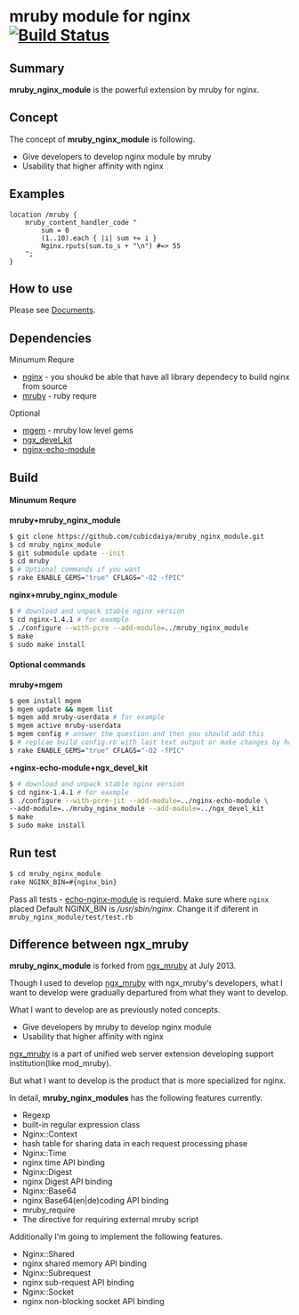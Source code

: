 mruby module for nginx [![Build Status](https://travis-ci.org/cubicdaiya/mruby_nginx_module.png?branch=master)](https://travis-ci.org/cubicdaiya/mruby_nginx_module)
======================
## Summary
**mruby_nginx_module** is the powerful extension by mruby for nginx.

## Concept
The concept of **mruby_nginx_module** is following.
 * Give developers to develop nginx module by mruby
 * Usability that higher affinity with nginx

## Examples
```nginx
location /mruby {
    mruby_content_handler_code "
        sum = 0
        (1..10).each { |i| sum += i }
        Nginx.rputs(sum.to_s + "\n") #=> 55
    ";
}
```

## How to use

Please see [Documents](http://cubicdaiya.github.io/mruby_nginx_module/).

## Dependencies

Minumum Requre
  - [nginx](http://nginx.org/download/) - you shoukd be able that have all library dependecy to build nginx from source
  - [mruby](https://github.com/mruby/mruby) - ruby requre

Optional
  - [mgem](http://blog.mruby.sh/201301040627.html) - mruby low level gems
  - [ngx_devel_kit](https://github.com/simpl/ngx_devel_kit)
  - [nginx-echo-module](https://github.com/rangechow/nginx-echo-module)

## Build

#### Minumum Requre
**mruby+mruby_nginx_module**
```sh
$ git clone https://github.com/cubicdaiya/mruby_nginx_module.git
$ cd mruby_nginx_module
$ git submodule update --init
$ cd mruby
$ # Optional commands if you want
$ rake ENABLE_GEMS="true" CFLAGS="-O2 -fPIC"
```
**nginx+mruby_nginx_module**
```sh
$ # download and unpack stable nginx version
$ cd nginx-1.4.1 # for eaxmple
$ ./configure --with-pcre --add-module=../mruby_nginx_module
$ make
$ sudo make install
```
#### Optional commands
**mruby+mgem**
```sh
$ gem install mgem
$ mgem update && mgem list 
$ mgem add mruby-userdata # for example
$ mgem active mruby-userdata
$ mgem config # answer the question and then you should add this 
$ # replcae build_config.rb with last text output or make changes by hand, then
$ rake ENABLE_GEMS="true" CFLAGS="-O2 -fPIC" 
```
**+nginx-echo-module+ngx_devel_kit**
```sh
$ # download and unpack stable nginx version
$ cd nginx-1.4.1 # for eaxmple
$ ./configure --with-pcre-jit --add-module=../nginx-echo-module \
--add-module=../mruby_nginx_module --add-module=../ngx_devel_kit
$ make
$ sudo make install
```
## Run test
```sh
$ cd mruby_nginx_module
rake NGINX_BIN=#{nginx_bin}
```
Pass all tests - [echo-nginx-module](https://github.com/agentzh/echo-nginx-module) is requierd.
Make sure where ```nginx``` placed
Default NGINX_BIN is */usr/sbin/nginx*.
Change it if diferent in ```mruby_nginx_module/test/test.rb```

## Difference between ngx_mruby
**mruby_nginx_module** is forked from [ngx_mruby](https://github.com/matsumoto-r/ngx_mruby) at July 2013.

Though I used to develop [ngx_mruby](https://github.com/matsumoto-r/ngx_mruby) with ngx_mruby's developers,
what I want to develop were gradually departured from what they want to develop.

What I want to develop are as previously noted concepts.

 * Give developers by mruby to develop nginx module
 * Usability that higher affinity with nginx

[ngx_mruby](https://github.com/matsumoto-r/ngx_mruby) is a part of unified web server extension developing support institution(like mod_mruby).


But what I want to develop is the product that is more specialized for nginx. 


In detail, **mruby_nginx_modules** has the following features currently. 


 * Regexp
  * built-in regular expression class
 * Nginx::Context
  * hash table for sharing data in each request processing phase
 * Nginx::Time
  * nginx time API binding 
 * Nginx::Digest
  * nginx Digest API binding 
 * Nginx::Base64
  * nginx Base64(en|de)coding API binding 
 * mruby_require
  * The directive for requiring external mruby script

Additionally I'm going to implement the following features.

 * Nginx::Shared
  * nginx shared memory API binding
 * Nginx::Subrequest
  * nginx sub-request API binding
 * Nginx::Socket
  * nginx non-blocking socket API binding

